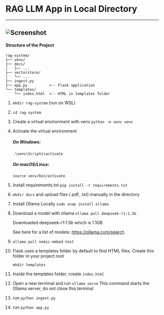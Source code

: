 # RAG LLM App in Local Directory
---
![Screenshot](https://raw.githubusercontent.com/spha-code/RAG-system/main/Screenshot.png)
---
#### Structure of the Project
```
rag-system/
├── venv/
├── docs/
│   ├── ...
├── vectorstore/
│   └── ...
├── ingest.py
├── app.py          <-- Flask application
└── templates/
    └── index.html  <-- HTML in templates folder
```
1. ```mkdir rag-system``` (run on WSL)

2. ```cd rag-system```

3. Create a virtual environment with venv
   ```python -m venv venv```

4. Activate the virtual environment
    ##### On Windows:
    ```.\venv\Scripts\activate```
    ##### On macOS/Linux:
    ```source venv/bin/activate ```
   
6. Install requirements.txt
   ``` pip install -r requirements.txt ```

7. ```mkdir docs``` and upload files (.pdf, .txt) manually in the directory

8. Install Ollama Locally
``` sudo snap install ollama ```

9. Download a model with ollama
``` ollama pull deepseek-r1:1.5b ```

    Downloaded deepseek-r1:1.5b which is 1.1GB 
    
    See here for a list of models: https://ollama.com/search

11. ```ollama pull nomic-embed-text```

12. Flask uses a templates folder by default to find HTML files. Create this folder in your project root

    ```mkdir templates```

13. Inside the templates folder, create ```index.html```

14. Open a new terminal and run ```ollama serve```
    This command starts the Ollama server, do not close this terminal
    
15. run ```python ingest.py```
    
16. run ```python app.py```
   
